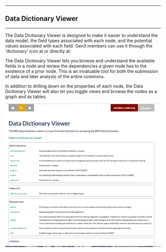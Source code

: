 * * *
## Data Dictionary Viewer
* * *

<p style="text-align: left;">The Data Dictionary Viewer is designed to make it easier to understand the data model, the field types associated with each node, and the potential values associated with each field.  Gen3 members can use it through the 'dictionary' icon at <data.Gen3.org> or directly at: <https://data.Gen3.org/dd/></p>


The Data Dictionary Viewer lets you browse and understand the available fields in a node and review the dependencies a given node has to the existence of a prior node.  This is an invaluable tool for both the submission of data and later analysis of the entire commons.   


In addition to drilling down on the properties of each node, the Data Dictionary Viewer will also let you toggle views and browse the nodes as a graph and as tables.  


![Data Dictionary Viewer](/img/dd-viewer.gif)

